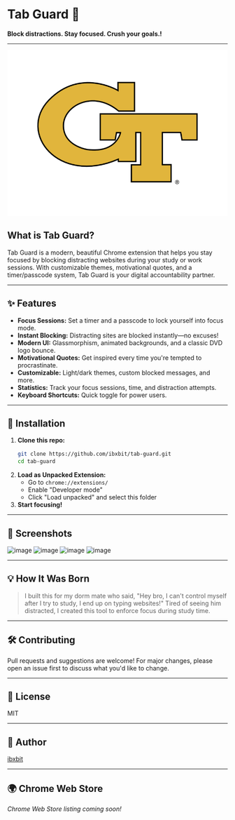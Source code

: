  # Tab Guard 🔐 
 
**Block distractions. Stay focused. Crush your goals.!**  
                  
---              
              
![Tab Guard Logo](assets/tab-guard-logo.png)           
      
## What is Tab Guard?  
Tab Guard is a modern, beautiful Chrome extension that helps you stay focused by blocking distracting websites during your study or work sessions. With customizable themes, motivational quotes, and a timer/passcode system, Tab Guard is your digital accountability partner.         
                             
---                                             
        
## ✨ Features                                            
- **Focus Sessions:** Set a timer and a passcode to lock yourself into focus mode.                                                 
- **Instant Blocking:** Distracting sites are blocked instantly—no excuses!                                             
- **Modern UI:** Glassmorphism, animated backgrounds, and a classic DVD logo bounce.                   
- **Motivational Quotes:** Get inspired every time you're tempted to procrastinate.                   
- **Customizable:** Light/dark themes, custom blocked messages, and more.                                   
- **Statistics:** Track your focus sessions, time, and distraction attempts.                                          
- **Keyboard Shortcuts:** Quick toggle for power users.                              
                          
---                  
     
                        
                 
## 🚀 Installation       
1. **Clone this repo:**     
   ```bash  
   git clone https://github.com/ibxbit/tab-guard.git    
   cd tab-guard   
   ```
2. **Load as Unpacked Extension:**
   - Go to `chrome://extensions/`
   - Enable "Developer mode"
   - Click "Load unpacked" and select this folder
3. **Start focusing!**

---

## 📸 Screenshots
![image](https://github.com/user-attachments/assets/d269cbd9-06c6-4d85-9636-560894b2640a) 
![image](https://github.com/user-attachments/assets/e1bd22b3-7dbb-46cf-97c1-4cc4371e3e4e)
![image](https://github.com/user-attachments/assets/ca94637d-2216-4274-9c1f-cb78446b0737)
![image](https://github.com/user-attachments/assets/dcd55868-e5d7-4c89-a6cb-915745d6d231)



---

## 💡 How It Was Born
> I built this for my dorm mate who said, "Hey bro, I can't control myself after I try to study, I end up on typing websites!" Tired of seeing him distracted, I created this tool to enforce focus during study time.

--- 

## 🛠️ Contributing 
Pull requests and suggestions are welcome! For major changes, please open an issue first to discuss what you'd like to change.

---

## 📄 License
MIT

---

## 👤 Author
[ibxbit](https://github.com/ibxbit)

---

## 🌍 Chrome Web Store
_Chrome Web Store listing coming soon!_
